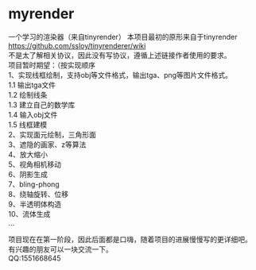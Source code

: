 # myrender
一个学习的渲染器（来自tinyrender） 
本项目最初的原形来自于tinyrender  
https://github.com/ssloy/tinyrenderer/wiki  
不是太了解相关协议，因此没有写协议，遵循上述链接作者使用的要求。  
项目暂时期望：（按实现顺序  
1、实现线框绘制，支持obj等文件格式，输出tga、png等图片文件格式。  
1.1 输出tga文件  
1.2 绘制线条  
1.3 建立自己的数学库  
1.4 输入obj文件  
1.5 线框建模  
2、实现面元绘制，三角形面  
3、遮隐的画家、z等算法  
4、放大缩小  
5、视角相机移动  
6、阴影生成  
7、bling-phong  
8、绕轴旋转、位移  
9、半透明体构造  
10、流体生成  
...    

项目现在在第一阶段，因此后面都是口嗨，随着项目的进展慢慢写的更详细吧。   
有兴趣的朋友可以一块交流一下。  
QQ:1551668645   

